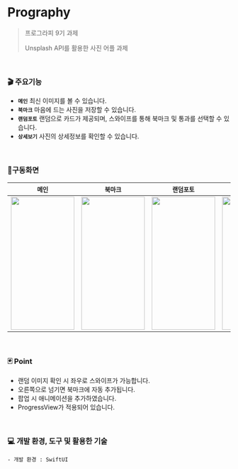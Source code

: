 # Prography

> 프로그라피 9기 과제
> 
> Unsplash API를 활용한 사진 어플 과제

<br>

### 🎬 주요기능
- **`메인`** 최신 이미지를 볼 수 있습니다.
- **`북마크`** 마음에 드는 사진을 저장할 수 있습니다.
- **`랜덤포토`** 랜덤으로 카드가 제공되며, 스와이프를 통해 북마크 및 통과를 선택할 수 있습니다.
- **`상세보기`** 사진의 상세정보를 확인할 수 있습니다.

<br>

### 📱구동화면
| **`메인`** | **`북마크`** | **`랜덤포토`** | **`상세보기`** |
| ---- | ---- | ---- | ---- |
| <img src="https://private-user-images.githubusercontent.com/110394722/302251968-937416ed-5ac7-4076-bfa7-0c20b46563a0.PNG?jwt=eyJhbGciOiJIUzI1NiIsInR5cCI6IkpXVCJ9.eyJpc3MiOiJnaXRodWIuY29tIiwiYXVkIjoicmF3LmdpdGh1YnVzZXJjb250ZW50LmNvbSIsImtleSI6ImtleTUiLCJleHAiOjE3MDcxMjgyMDUsIm5iZiI6MTcwNzEyNzkwNSwicGF0aCI6Ii8xMTAzOTQ3MjIvMzAyMjUxOTY4LTkzNzQxNmVkLTVhYzctNDA3Ni1iZmE3LTBjMjBiNDY1NjNhMC5QTkc_WC1BbXotQWxnb3JpdGhtPUFXUzQtSE1BQy1TSEEyNTYmWC1BbXotQ3JlZGVudGlhbD1BS0lBVkNPRFlMU0E1M1BRSzRaQSUyRjIwMjQwMjA1JTJGdXMtZWFzdC0xJTJGczMlMkZhd3M0X3JlcXVlc3QmWC1BbXotRGF0ZT0yMDI0MDIwNVQxMDExNDVaJlgtQW16LUV4cGlyZXM9MzAwJlgtQW16LVNpZ25hdHVyZT1jYmM0Y2E5NjNkNzQ3MTQ0OWEzNWFjMzQ5MDRhYTE1ZTFiYjMyY2FiMDQ2N2YxMzg3Zjc5NmVjZmQ5MjEzMWQxJlgtQW16LVNpZ25lZEhlYWRlcnM9aG9zdCZhY3Rvcl9pZD0wJmtleV9pZD0wJnJlcG9faWQ9MCJ9.FPzOod4vvxB3tJ5YYJ7KfIUQcmLJkKQGoi8Qnzr_3Jg" width="143" height="300"> | <img src="https://private-user-images.githubusercontent.com/110394722/302252220-d3a52b12-1a98-4e9c-91ff-5bfb7dffcebe.PNG?jwt=eyJhbGciOiJIUzI1NiIsInR5cCI6IkpXVCJ9.eyJpc3MiOiJnaXRodWIuY29tIiwiYXVkIjoicmF3LmdpdGh1YnVzZXJjb250ZW50LmNvbSIsImtleSI6ImtleTUiLCJleHAiOjE3MDcxMjgyNDUsIm5iZiI6MTcwNzEyNzk0NSwicGF0aCI6Ii8xMTAzOTQ3MjIvMzAyMjUyMjIwLWQzYTUyYjEyLTFhOTgtNGU5Yy05MWZmLTViZmI3ZGZmY2ViZS5QTkc_WC1BbXotQWxnb3JpdGhtPUFXUzQtSE1BQy1TSEEyNTYmWC1BbXotQ3JlZGVudGlhbD1BS0lBVkNPRFlMU0E1M1BRSzRaQSUyRjIwMjQwMjA1JTJGdXMtZWFzdC0xJTJGczMlMkZhd3M0X3JlcXVlc3QmWC1BbXotRGF0ZT0yMDI0MDIwNVQxMDEyMjVaJlgtQW16LUV4cGlyZXM9MzAwJlgtQW16LVNpZ25hdHVyZT01YTA5NTczYzU2MzExMzA4MDY4NTY2ZWFmYzI4NWRjMzg0ZmExYmI5MzJkYjk4NzAxZjE2OWIwMjFkMjllYWFmJlgtQW16LVNpZ25lZEhlYWRlcnM9aG9zdCZhY3Rvcl9pZD0wJmtleV9pZD0wJnJlcG9faWQ9MCJ9.7SfypM-AdBat6z-k-TGENMkOBGyFVttg5fEdYmHKryQ" width="143" height="300"> | <img src="https://private-user-images.githubusercontent.com/110394722/302252270-e153bdd0-0e5d-44e6-9c7c-c44f52336c27.PNG?jwt=eyJhbGciOiJIUzI1NiIsInR5cCI6IkpXVCJ9.eyJpc3MiOiJnaXRodWIuY29tIiwiYXVkIjoicmF3LmdpdGh1YnVzZXJjb250ZW50LmNvbSIsImtleSI6ImtleTUiLCJleHAiOjE3MDcxMjgyNTQsIm5iZiI6MTcwNzEyNzk1NCwicGF0aCI6Ii8xMTAzOTQ3MjIvMzAyMjUyMjcwLWUxNTNiZGQwLTBlNWQtNDRlNi05YzdjLWM0NGY1MjMzNmMyNy5QTkc_WC1BbXotQWxnb3JpdGhtPUFXUzQtSE1BQy1TSEEyNTYmWC1BbXotQ3JlZGVudGlhbD1BS0lBVkNPRFlMU0E1M1BRSzRaQSUyRjIwMjQwMjA1JTJGdXMtZWFzdC0xJTJGczMlMkZhd3M0X3JlcXVlc3QmWC1BbXotRGF0ZT0yMDI0MDIwNVQxMDEyMzRaJlgtQW16LUV4cGlyZXM9MzAwJlgtQW16LVNpZ25hdHVyZT01YzZkOWVmMWUxMDEwMjBlN2E3NWFhZDc4MzM2OWExNTVhYWQ3ODc3MmJkYzY2YWQ0NGYzYzIyN2FmZmExMTIzJlgtQW16LVNpZ25lZEhlYWRlcnM9aG9zdCZhY3Rvcl9pZD0wJmtleV9pZD0wJnJlcG9faWQ9MCJ9.sN8z-OXkvLFiiYPNavLCY1yP85ZRNWQatSzuSPWRk9Q" width="143" height="300"> | <img src="https://private-user-images.githubusercontent.com/110394722/302252086-94b5c214-cd85-432d-88b4-ee6e1f3605be.PNG?jwt=eyJhbGciOiJIUzI1NiIsInR5cCI6IkpXVCJ9.eyJpc3MiOiJnaXRodWIuY29tIiwiYXVkIjoicmF3LmdpdGh1YnVzZXJjb250ZW50LmNvbSIsImtleSI6ImtleTUiLCJleHAiOjE3MDcxMjgyMjcsIm5iZiI6MTcwNzEyNzkyNywicGF0aCI6Ii8xMTAzOTQ3MjIvMzAyMjUyMDg2LTk0YjVjMjE0LWNkODUtNDMyZC04OGI0LWVlNmUxZjM2MDViZS5QTkc_WC1BbXotQWxnb3JpdGhtPUFXUzQtSE1BQy1TSEEyNTYmWC1BbXotQ3JlZGVudGlhbD1BS0lBVkNPRFlMU0E1M1BRSzRaQSUyRjIwMjQwMjA1JTJGdXMtZWFzdC0xJTJGczMlMkZhd3M0X3JlcXVlc3QmWC1BbXotRGF0ZT0yMDI0MDIwNVQxMDEyMDdaJlgtQW16LUV4cGlyZXM9MzAwJlgtQW16LVNpZ25hdHVyZT01MmI4ZGViYjhjODUxN2QzNGFjZjFhOWExZDQ1YmM5Y2RlZDU3OTE1OGRkN2JkZmZkY2JiMDlhY2MwMTYwYjcxJlgtQW16LVNpZ25lZEhlYWRlcnM9aG9zdCZhY3Rvcl9pZD0wJmtleV9pZD0wJnJlcG9faWQ9MCJ9.ZlpIvdSIwjNj69grBg6yKx4p45XMxj6wzeRLva2Jbog" width="143" height="300"> |




<br>

### 🃏 Point
- 랜덤 이미지 확인 시 좌우로 스와이프가 가능합니다.
- 오른쪽으로 넘기면 북마크에 자동 추가됩니다. 
- 팝업 시 애니메이션을 추가하였습니다.
- ProgressView가 적용되어 있습니다.


<br>


### 💻 개발 환경, 도구 및 활용한 기술
```
- 개발 환경 : SwiftUI
```
